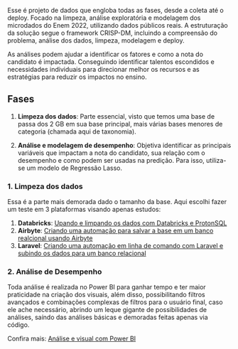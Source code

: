 Esse é projeto de dados que engloba todas as fases, desde a coleta até o deploy. Focado na limpeza, análise exploratória e modelagem dos microdados do Enem 2022, utilizando dados públicos reais. A estruturação da solução segue o framework CRISP-DM, incluindo a compreensão do problema, análise dos dados, limpeza, modelagem e deploy.

As análises podem ajudar a identificar os fatores e como a nota do candidato é impactada. Conseguindo identificar talentos escondidos e necessidades individuais para direcionar melhor os recursos e as estratégias para reduzir os impactos no ensino.

## Fases

1) **Limpeza dos dados**: Parte essencial, visto que temos uma base de passa dos 2 GB em sua base principal, mais várias bases menores de categoria (chamada aqui de taxonomia).

2) **Análise e modelagem de desempenho**: Objetiva identificar as principais variáveis que impactam a nota do candidato, sua relação com o desempenho e como podem ser usadas na predição. Para isso, utiliza-se um modelo de Regressão Lasso.

### 1. Limpeza dos dados 

Essa é a parte mais demorada dado o tamanho da base. Aqui escolhi fazer um teste em 3 plataformas visando apenas estudos:
1) **Databricks**: [Upando e limpando os dados com Databricks e ProtonSQL](https://github.com/b7s/EstudandoDados/blob/main/Enem/Databricks/)
2) **Airbyte**: [Criando uma automação para salvar a base em um banco realcional usando Airbyte](https://github.com/b7s/EstudandoDados/blob/main/Enem/airbite/)
3) **Laravel**: [Criando uma automação em linha de comando com Laravel e subindo os dados para um banco relacional](https://github.com/b7s/EstudandoDados/blob/main/Enem/laravel/)

### 2. Análise de Desempenho

Toda análise é realizada no Power BI para ganhar tempo e ter maior praticidade na criação dos visuais, além disso, possibilitando filtros avançados e combinações complexas de filtros para o usuário final, caso ele ache necessário, abrindo um leque gigante de possibilidades de análises, saíndo das análises básicas e demoradas feitas apenas via código.

Confira mais: [Análise e visual com Power BI](https://github.com/b7s/EstudandoDados/blob/main/Enem/PowerBI/)
